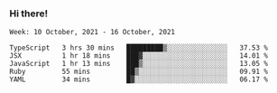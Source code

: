 ### Hi there!

<!--START_SECTION:waka-->
```text
Week: 10 October, 2021 - 16 October, 2021

TypeScript   3 hrs 30 mins   █████████▒░░░░░░░░░░░░░░░   37.53 % 
JSX          1 hr 18 mins    ███▓░░░░░░░░░░░░░░░░░░░░░   14.01 % 
JavaScript   1 hr 13 mins    ███▒░░░░░░░░░░░░░░░░░░░░░   13.05 % 
Ruby         55 mins         ██▒░░░░░░░░░░░░░░░░░░░░░░   09.91 % 
YAML         34 mins         █▓░░░░░░░░░░░░░░░░░░░░░░░   06.17 % 
```
<!--END_SECTION:waka-->

